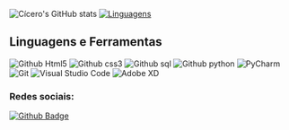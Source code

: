 ![Cícero's GitHub stats](https://github-readme-stats.vercel.app/api?username=cicerohr&show_icons=true&theme=dracula)
[![Linguagens](https://github-readme-stats.vercel.app/api/top-langs/?username=cicerohr&layout=compact&theme=dracula)](https://github.com/cicerohr)

## Linguagens e Ferramentas

![Github Html5](https://img.shields.io/badge/HTML5-E34F26?style=for-the-badge&logo=html5&logoColor=white)
![Github css3](https://img.shields.io/badge/CSS3-1572B6?style=for-the-badge&logo=css3&logoColor=white)
![Github sql](https://img.shields.io/badge/MySQL-00000F?style=for-the-badge&logo=mysql&logoColor=white)
![Github python](https://img.shields.io/badge/Python-14354C?style=for-the-badge&logo=python&logoColor=green)
![PyCharm](https://img.shields.io/badge/PyCharm-000000.svg?&style=for-the-badge&logo=PyCharm&logoColor=white)
![Git](https://img.shields.io/badge/Git-000000.svg?&style=for-the-badge&logo=Git&logoColor=red)
![Visual Studio Code](https://img.shields.io/badge/Visual%20Studio%20Code-000000.svg?&style=for-the-badge&logo=Visual%20Studio%20Code&logoColor=blue)
![Adobe XD](https://img.shields.io/badge/Adobe%20XD-000000.svg?&style=for-the-badge&logo=Adobe%20XD&logoColor=magenta)

### Redes sociais:

[![Github Badge](https://img.shields.io/badge/GitHub-100000?style=for-the-badge&logo=github&logoColor=white&link=https://github.com/cicerohr)](https://github.com/cicerohr)
